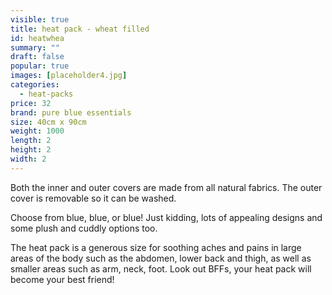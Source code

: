 ```yaml
---
visible: true
title: heat pack - wheat filled
id: heatwhea
summary: ""
draft: false
popular: true
images: [placeholder4.jpg]
categories:
  - heat-packs
price: 32
brand: pure blue essentials
size: 40cm x 90cm
weight: 1000
length: 2
height: 2
width: 2
---
```

Both the inner and outer covers are made from all natural fabrics. The outer cover is removable so it can be washed. 

Choose from blue, blue, or blue! Just kidding, lots of appealing designs and some plush and cuddly options too. 

The heat pack is a generous size for soothing aches and pains in large areas of the body such as the abdomen, lower back and thigh, as well as smaller areas such as arm, neck, foot.  Look out BFFs, your heat pack will become your best friend!